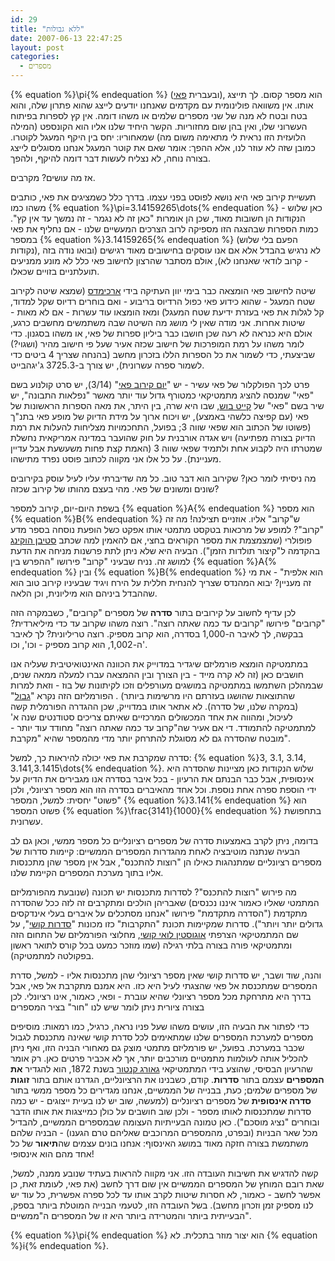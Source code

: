 ```yaml
---
id: 29
title: "ללא גבולות"
date: 2007-06-13 22:47:25
layout: post
categories: 
  - מספרים
---
```

{% equation %}\pi{% endequation %} (ובעברית <a href="http://he.wikipedia.org/wiki/%D7%A4%D7%90%D7%99">פאי</a>), הוא מספר קסום. לך תייצג אותו. אין משוואה פולינומית עם מקדמים שאנחנו יודעים לייצג שהוא פתרון שלה, והוא בטח ובטח לא מנה של שני מספרים שלמים או משהו דומה. אין קץ לספרות בפיתוח העשרוני שלו, ואין בהן שום מחזוריות. הקשר היחיד שלנו אליו הוא הקונספט (המילה הלועזית הזו נראית לי מתאימה משום מה) שמאחוריו: יחס בין היקף המעגל לקוטרו. כמובן שזה לא עוזר לנו, אלא ההפך: אומר שאם את קוטר המעגל אנחנו מסוגלים לייצג בצורה נוחה, לא נצליח לעשות דבר דומה להיקף, ולהפך.

אז מה עושים? מקרבים.

תעשיית קירוב פאי היא נושא לפוסט בפני עצמו. בדרך כלל כשמציגים את פאי, כותבים משהו כמו {% equation %}\pi=3.14159265\dots{% endequation %} - כאן שלוש הנקודות הן חשובות מאוד, שכן הן אומרות "כאן זה לא נגמר - זה נמשך עד אין קץ". כמות הספרות שבהצגה הזו מספיקה לרוב הצרכים המעשיים שלנו - אם נחליף את פאי במספר {% equation %}3.14159265{% endequation %} (הפעם בלי שלוש נקודות), לא נרגיש בהבדל אלא אם אנו עוסקים בחישובים מאוד רגישים (ובואו נודה בזה - קרוב לודאי שאנחנו לא), אולם מסתבר שהרצון לחישוב פאי כלל לא מונע ממניעים תועלתניים בזויים שכאלו.

שיטה לחישוב פאי הומצאה כבר בימי יוון העתיקה בידי <a href="http://he.wikipedia.org/wiki/%D7%90%D7%A8%D7%9B%D7%99%D7%9E%D7%93%D7%A1">ארכימדס</a> (שמצא שיטה לקירוב שטח המעגל - שהוא כידוע פאי כפול הרדיוס בריבוע - ואם בוחרים רדיוס שקל למדוד, קל לגלות את פאי בעזרת ידיעת שטח המעגל) ומאז הומצאו עוד עשרות - אם לא מאות - שיטות אחרות. אני מודה שאין לי מושג מה השיטה שבה משתמשים מחשבים כרגע, אולם היא כנראה לא רעה שכן חושבו כבר ביליון ספרות של פאי, או משהו בסגנון. כדי לומר משהו על רמת המופרכות של חישוב שכזה אעיר שעל פי חישוב מהיר (ושגוי?) שביצעתי, כדי לשמור את כל הספרות הללו בזכרון מחשב (בהנחה שצריך 4 ביטים כדי לשמור ספרה עשרונית), יש צורך ב-3725.3 ג'יגהבייט.

פרט לכך הפולקלור של פאי עשיר - יש "<a href="http://he.wikipedia.org/wiki/%D7%99%D7%95%D7%9D_%D7%A7%D7%99%D7%A8%D7%95%D7%91_%D7%A4%D7%90%D7%99">יום קירוב פאי</a>" (3/14),  יש סרט קולנוע בשם "פאי" שמנסה להציג מתמטיקאי כמטורף גדול עוד יותר מאשר "נפלאות התבונה", יש שיר בשם "פאי" של <a href="http://he.wikipedia.org/wiki/%D7%A7%D7%99%D7%99%D7%98_%D7%91%D7%95%D7%A9">קייט בוש</a>, שבו היא שרה, בין היתר, את מאה הספרות הראשונות של פאי (עם קפיצה כלשהי באמצע), יש ויכוח ארוך על מידת הדיוק של מופע פאי בתנ"ך (פשוטו של הכתוב הוא שפאי שווה 3; בפועל, התחכמויות מצליחות להעלות את רמת הדיוק בצורה מפתיעה) ויש אגדה אורבנית על חוק שהועבר במדינה אמריקאית נחשלת שמטרתו היה לקבוע אחת ולתמיד שפאי שווה 3 (האמת קצת פחות משעשעת אבל עדיין מעניינת). על כל אלו אני מקווה לכתוב פוסט נפרד מתישהו.

מה ניסיתי לומר כאן? שקירוב הוא דבר טוב. כל מה שדיברתי עליו לעיל עוסק בקירובים שונים ומשונים של פאי. מהי בעצם מהותו של קירוב שכזה?

בשפת היום-יום, קירוב למספר {% equation %}A{% endequation %} הוא מספר {% equation %}B{% endequation %} ש"קרוב" אליו. אוזניים תצילנה! מה זה "קרוב"? למופע של מרכאות בטקסט מתמטי אותו אפקט כשל הופעת נוסחה בספר מדע פופולרי (שמצמצמת את מספר הקוראים בחצי, אם להאמין למה שכתב <a href="http://he.wikipedia.org/wiki/%D7%A1%D7%98%D7%99%D7%91%D7%9F_%D7%94%D7%95%D7%A7%D7%99%D7%A0%D7%92">סטיבן הוקינג</a> בהקדמה ל"קיצור תולדות הזמן"). הבעיה היא שלא ניתן לתת פרשנות מניחה את הדעת למושג זה. נניח שבעיני "קרוב" פירושו "ההפרש בין {% equation %}A{% endequation %} ובין {% equation %}B{% endequation %} הוא אלפית" - את מי זה מעניין? יבוא המהנדס שצריך להנחית חללית על הירח ויגיד שבעיניו קירוב טוב הוא שההבדל ביניהם הוא מיליונית, וכן הלאה.

לכן עדיף לחשוב על קירובים בתור <strong>סדרה</strong> של מספרים "קרובים", כשבמקרה הזה "קרובים" פירושו "קרובים עד כמה שאתה רוצה". רוצה משהו שקרוב עד כדי מיליארדית? בבקשה, לך לאיבר ה-1,000 בסדרה, הוא קרוב מספיק. רוצה טריליונית? לך לאיבר ה-1,002, הוא קרוב מספיק - וכו', וכו'.

במתמטיקה הומצא פורמליזם שיגדיר במדוייק את הכוונה האינטואיטיבית שעליה אנו חושבים כאן (זה לא קרה מייד - בין הצורך ובין ההמצאה עברו למעלה ממאה שנים, שבמהלכן השתמשו במתמטיקה במושגים מעורפלים וזכו לקיתונות של בוז - וזאת למרות שהתוצאות שהושגו בעזרתם היו מרשימות ביותר) . הפורמליזם הזה נקרא "<a href="http://he.wikipedia.org/wiki/%D7%92%D7%91%D7%95%D7%9C_%28%D7%9E%D7%AA%D7%9E%D7%98%D7%99%D7%A7%D7%94%29">גבול</a>" (במקרה שלנו, של סדרה). לא אתאר אותו במדוייק, שכן ההגדרה הפורמלית קשה לעיכול, ומהווה את אחד המכשולים המרכזיים שאיתם צריכים סטודנטים שנה א' למתמטיקה להתמודד. די אם אעיר שה"קרוב עד כמה שאתה רוצה" מחודד עוד יותר - מובטח שהסדרה גם לא מסוגלת להתרחק יותר מדי מהמספר שהיא "מקרבת".

סדרה שמקרבת את פאי יכולה להיראות כך, למשל: {% equation %}3, 3.1, 3.14, 3.141,3.1415\dots{% endequation %}. שלוש הנקודות כאן מציינות שהסדרה היא אינסופית, אבל כבר הבנתם את הרעיון - בכל איבר בסדרה אנו מגבירים את הדיוק על ידי הוספת ספרה אחת נוספת. וכל אחד מהאיברים בסדרה הזו הוא מספר רציונלי, ולכן "פשוט" יחסית: למשל, המספר {% equation %}3.141{% endequation %} הוא פשוט המספר {% equation %}\frac{3141}{1000}{% endequation %} בתחפושת עשרונית.

בדומה, ניתן לקרב באמצעות סדרה של מספרים רציונליים כל מספר ממשי, וכאן גם לב הבעיה שנתנה מוטיבציה לאחת מהגדרות המספרים הממשיים: קיימות סדרות של מספרים רציונליים שמתנהגות כאילו הן "רוצות להתכנס", אבל אין מספר שהן מתכנסות אליו בתוך מערכת המספרים הקיימת שלנו.

מה פירוש "רוצות להתכנס"? לסדרות מתכנסות יש תכונה (שנובעת מהפורמליזם המתמטי שאליו כאמור איננו נכנסים) שאבריהן הולכים ומתקרבים זה לזה ככל שהסדרה מתקדמת ("הסדרה מתקדמת" פירושו "אנחנו מסתכלים על איברים בעלי אינדקסים גדולים יותר ויותר"). סדרות שמקיימות תכונת "התקרבות" כזו מכונות "<a href="http://he.wikipedia.org/wiki/%D7%A1%D7%93%D7%A8%D7%AA_%D7%A7%D7%95%D7%A9%D7%99">סדרות קושי</a>", על שם המתמטיקאי הצרפתי <a href="http://he.wikipedia.org/wiki/%D7%90%D7%95%D7%92%D7%95%D7%A1%D7%98%D7%99%D7%9F_%D7%9C%D7%95%D7%90%D7%99_%D7%A7%D7%95%D7%A9%D7%99">אוגוסטין לואי קושי</a>, מחלוצי הפורמליזם של התחום הזה ומתמטיקאי פורה בצורה בלתי רגילה (שמו מוזכר כמעט בכל קורס לתואר ראשון בפקולטה למתמטיקה).

והנה, שוד ושבר, יש סדרות קושי שאין מספר רציונלי שהן מתכנסות אליו - למשל, סדרת המספרים שמתכנסת אל פאי שהצגתי לעיל היא כזו. היא אמנם מתקרבת אל פאי, אבל בדרך היא מתרחקת מכל מספר רציונלי שהיא עוברת - ופאי, כאמור, אינו רציונלי. לכן בצורה ציורית ניתן לומר שיש לנו "חור" בציר המספרים

כדי לפתור את הבעיה הזו, עושים משהו שעל פניו נראה, כרגיל, כמו רמאות: מוסיפים מספרים למערכת המספרים שלנו שמתאימים לכל סדרת קושי שאינה מתכנסת לגבול שכבר במערכת. בפועל, יש פורמליזם מתמטי מוצק גם מאחורי הבניה הזו, ואף ניתן להכליל אותה לעולמות מתמטיים מורכבים יותר, אך לא אכביר פרטים כאן. רק אומר שהרעיון הבסיסי, שהוצע בידי המתמטיקאי <a href="http://he.wikipedia.org/wiki/%D7%92%D7%90%D7%95%D7%A8%D7%92_%D7%A7%D7%A0%D7%98%D7%95%D7%A8">גאורג קנטור</a> בשנת 1872, הוא להגדיר <strong>את המספרים</strong> עצמם בתור <strong>סדרות</strong>. קודם, כשבנינו את הרציונליים, הגדרנו אותם בתור <strong>זוגות</strong> של מספרים שלמים; כעת, בבנייה של הממשיים, אנחנו מגדירים כל מספר ממשי בתור <strong>סדרה אינסופית</strong> של מספרים רציונליים (למעשה, שוב יש לנו בעיית ייצוגים - יש כמה סדרות שמתכנסות לאותו מספר - ולכן שוב חושבים על כולן כמייצגות את אותו הדבר ובוחרים "נציג מוסכם"). כאן טמונה הבעייתיות העצומה שבמספרים הממשיים, להבדיל מכל שאר הבניות (ובפרט, מהמספרים המרוכבים שאליהם טרם הגענו) - הבניה שלהם משתמשת בצורה חזקה מאוד במושג האינסוף: אנחנו בונים עצמים שה<strong>תיאור</strong> של כל אחד מהם הוא אינסופי!

קשה להדגיש את חשיבות העובדה הזו. אני מקווה להראות בעתיד שנובע ממנה, למשל, שאת רובם המוחץ של המספרים הממשיים אין שום דרך לחשב (את פאי, לעומת זאת, כן אפשר לחשב - כאמור, לא חסרות שיטות לקרב אותו עד לכל ספרה אפשרית, כל עוד יש לנו מספיק זמן וזכרון מחשב). בשל העובדה הזו, לטעמי הבנייה המוטלת ביותר בספק, הבעייתית ביותר והמטרידה ביותר היא זו של המספרים ה"ממשיים".

{% equation %}\pi{% endequation %} הוא יצור מוזר בתכלית. לא {% equation %}i{% endequation %}.
